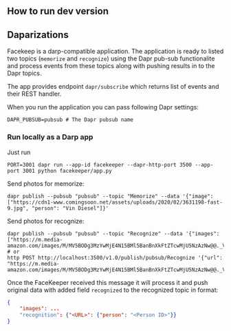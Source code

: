 ## How to run dev version

## Daparizations
Facekeep is a darp-compatible application. The application is ready to listed two topics (`memorize` and `recognize`) using the Dapr pub-sub functionalite and process events from these topics along with pushing results in to the Dapr topics.

The app provides endpoint `dapr/subscribe` which returns list of events and their REST handler.

When you run the application you can pass following Dapr settings:

```
DAPR_PUBSUB=pubsub # The Dapr pubsub name
```

### Run locally as a Darp app
Just run

```
PORT=3001 dapr run --app-id facekeeper --dapr-http-port 3500 --app-port 3001 python facekeeper/app.py
```

Send photos for memorize:
```shell script
dapr publish --pubsub "pubsub" --topic "Memorize" --data '{"image": ["https://cdn1-www.comingsoon.net/assets/uploads/2020/02/3631198-fast-9.jpg", "person": "Vin Diesel"]}'
```

Send photos for recognize:
```shell script
dapr publish --pubsub "pubsub" --topic "Recognize" --data '{"images": ["https://m.media-amazon.com/images/M/MV5BODg3MzYwMjE4N15BMl5BanBnXkFtZTcwMjU5NzAzNw@@._V1_.jpg"]}'
# or
http POST http://localhost:3500/v1.0/publish/pubsub/Recognize '{"url": "https://m.media-amazon.com/images/M/MV5BODg3MzYwMjE4N15BMl5BanBnXkFtZTcwMjU5NzAzNw@@._V1_.jpg"}'
```

Once the FaceKeeper received this message it will process it and push original data with added field `recognized` to the recognized topic in format:
```json
{   
    "images": ...
    "recognition": {"<URL>": {"person": "<Person ID>"}}
}
```